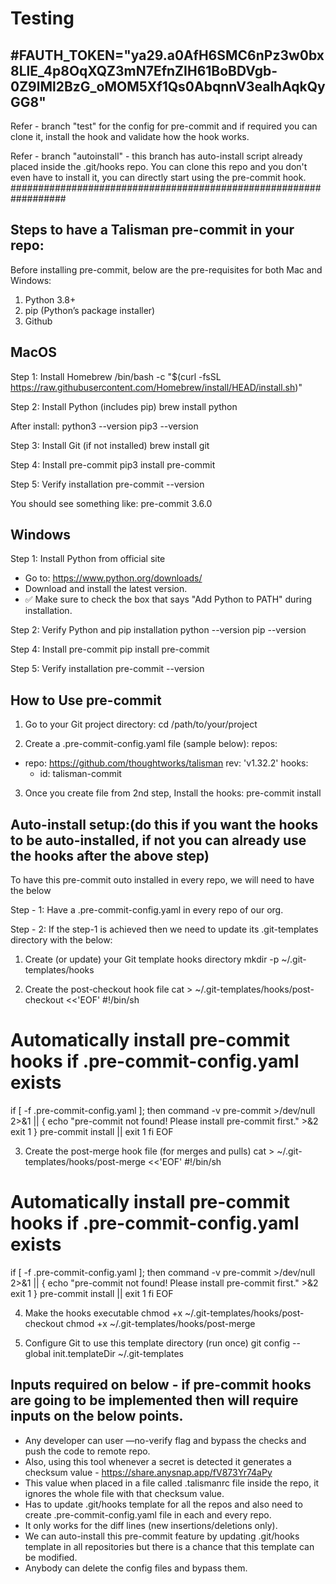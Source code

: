 # Testing
#FAUTH_TOKEN="ya29.a0AfH6SMC6nPz3w0bx8LlE_4p8OqXQZ3mN7EfnZIH61BoBDVgb-0Z9lMl2BzG_oMOM5Xf1Qs0AbqnnV3ealhAqkQyGG8"
-----------------------------------------------------------------------------------------------------------------

Refer - branch "test" for the config for pre-commit and if required you can clone it, install the hook and validate how the hook works.

Refer - branch "autoinstall" - this branch has auto-install script already placed inside the .git/hooks repo. You can clone this repo and you don't even have to install it, you can directly start using the pre-commit hook.
##################################################################


Steps to have a Talisman pre-commit in your repo:
----------------------------------------------------
Before installing pre-commit, below are the pre-requisites for both Mac and Windows:
1. Python 3.8+
2. pip (Python’s package installer)
3. Github


MacOS
------
Step 1: Install Homebrew
/bin/bash -c "$(curl -fsSL https://raw.githubusercontent.com/Homebrew/install/HEAD/install.sh)"

Step 2: Install Python (includes pip)
brew install python

After install:
python3 --version
pip3 --version

Step 3: Install Git (if not installed)
brew install git

Step 4: Install pre-commit
pip3 install pre-commit

Step 5: Verify installation
pre-commit --version

You should see something like:
pre-commit 3.6.0


Windows
--------
Step 1: Install Python from official site
* Go to: https://www.python.org/downloads/
* Download and install the latest version.
* ✅ Make sure to check the box that says "Add Python to PATH" during installation.

Step 2: Verify Python and pip installation
python --version
pip --version

Step 4: Install pre-commit
pip install pre-commit

Step 5: Verify installation
pre-commit --version



How to Use pre-commit
-----------------------
1. Go to your Git project directory:
cd /path/to/your/project

2. Create a .pre-commit-config.yaml file (sample below):
repos:
  -   repo: https://github.com/thoughtworks/talisman
      rev: 'v1.32.2' 
      hooks:
        - id: talisman-commit

3. Once you create file from 2nd step, Install the hooks:
	pre-commit install


Auto-install setup:(do this if you want the hooks to be auto-installed, if not you can already use the hooks after the above step)
---------------------------------------------
To have this pre-commit outo installed in every repo, we will need to have the below

Step - 1:
Have a .pre-commit-config.yaml in every repo of our org.

Step - 2:
If the step-1 is achieved then we need to update its .git-templates directory with the below:
1. Create (or update) your Git template hooks directory
mkdir -p ~/.git-templates/hooks

2. Create the post-checkout hook file
cat > ~/.git-templates/hooks/post-checkout <<'EOF'
#!/bin/sh
# Automatically install pre-commit hooks if .pre-commit-config.yaml exists
if [ -f .pre-commit-config.yaml ]; then
  command -v pre-commit >/dev/null 2>&1 || {
    echo "pre-commit not found! Please install pre-commit first." >&2
    exit 1
  }
  pre-commit install || exit 1
fi
EOF

3. Create the post-merge hook file (for merges and pulls)
cat > ~/.git-templates/hooks/post-merge <<'EOF'
#!/bin/sh
# Automatically install pre-commit hooks if .pre-commit-config.yaml exists
if [ -f .pre-commit-config.yaml ]; then
  command -v pre-commit >/dev/null 2>&1 || {
    echo "pre-commit not found! Please install pre-commit first." >&2
    exit 1
  }
  pre-commit install || exit 1
fi
EOF

4. Make the hooks executable
chmod +x ~/.git-templates/hooks/post-checkout
chmod +x ~/.git-templates/hooks/post-merge

5. Configure Git to use this template directory (run once)
git config --global init.templateDir ~/.git-templates



Inputs required on below - if pre-commit hooks are going to be implemented then will require inputs on the below points.
----------------------------
- Any developer can user —no-verify flag and bypass the checks and push the code to remote repo.
- Also, using this tool whenever a secret is detected it generates a checksum value - https://share.anysnap.app/fV873Yr74aPy
- This value when placed in a file called .talismanrc file inside the repo, it ignores the whole file with that checksum value.
- Has to update .git/hooks template for all the repos and also need to create .pre-commit-config.yaml file in each and every repo.
- It only works for the diff lines (new insertions/deletions only).
- We can auto-install this pre-commit feature by updating .git/hooks template in all repositories but there is a chance that this template can be modified.
- Anybody can delete the config files and bypass them.
                               



